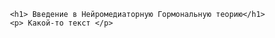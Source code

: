 
<html lang="ru">
<head>
    <meta http-equiv="Content-Type" content="text/css" charset="UTF-8">
    <link rel="stylesheet" href = "main.css">
    <title>Введение в НГТ</title>
</head>



<body>
  <div class="bg"></div>
  <div class="content">

     <h1> Введение в Нейромедиаторную Гормональную теорию</h1>
     <p> Какой-то текст </p>
  </div>
</body>
</html>
